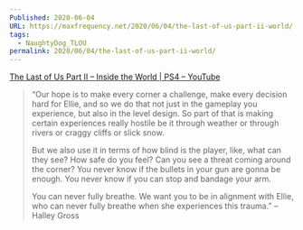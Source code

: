 ```yaml
---
Published: 2020-06-04
URL: https://maxfrequency.net/2020/06/04/the-last-of-us-part-ii-world/
tags:
  - NaughtyDog_TLOU
permalink: 2020/06/04/the-last-of-us-part-ii-world/
---
```

[The Last of Us Part II – Inside the World | PS4 – YouTube](https://www.youtube.com/watch?v=saE6O93x3MA)

> “Our hope is to make every corner a challenge, make every decision hard for Ellie, and so we do that not just in the gameplay you experience, but also in the level design. So part of that is making certain experiences really hostile be it through weather or through rivers or craggy cliffs or slick snow.
> 
> But we also use it in terms of how blind is the player, like, what can they see? How safe do you feel? Can you see a threat coming around the corner? You never know if the bullets in your gun are gonna be enough. You never know if you can stop and bandage your arm.
> 
> You can never fully breathe. We want you to be in alignment with Ellie, who can never fully breathe when she experiences this trauma.” – Halley Gross